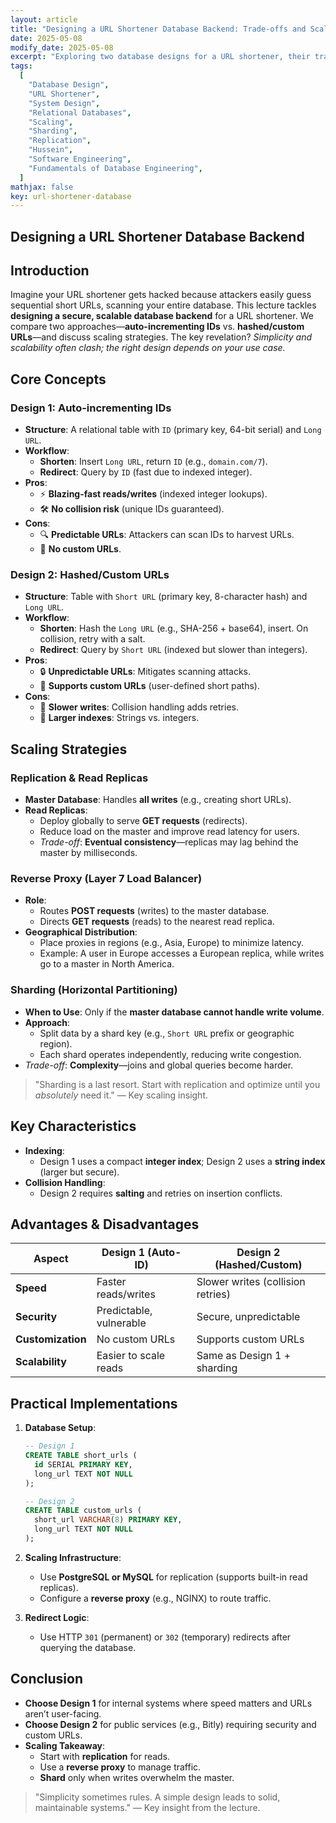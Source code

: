 ```yaml
---
layout: article
title: "Designing a URL Shortener Database Backend: Trade-offs and Scaling"
date: 2025-05-08
modify_date: 2025-05-08
excerpt: "Exploring two database designs for a URL shortener, their trade-offs, and scaling strategies to balance speed, security, and scalability."
tags:
  [
    "Database Design",
    "URL Shortener",
    "System Design",
    "Relational Databases",
    "Scaling",
    "Sharding",
    "Replication",
    "Hussein",
    "Software Engineering",
    "Fundamentals of Database Engineering",
  ]
mathjax: false
key: url-shortener-database
---
```


## Designing a URL Shortener Database Backend

## Introduction

Imagine your URL shortener gets hacked because attackers easily guess sequential short URLs, scanning your entire database. This lecture tackles **designing a secure, scalable database backend** for a URL shortener. We compare two approaches—**auto-incrementing IDs** vs. **hashed/custom URLs**—and discuss scaling strategies. The key revelation? _Simplicity and scalability often clash; the right design depends on your use case._

## Core Concepts

### Design 1: Auto-incrementing IDs

- **Structure**: A relational table with `ID` (primary key, 64-bit serial) and `Long URL`.
- **Workflow**:
  - **Shorten**: Insert `Long URL`, return `ID` (e.g., `domain.com/7`).
  - **Redirect**: Query by `ID` (fast due to indexed integer).
- **Pros**:
  - ⚡ **Blazing-fast reads/writes** (indexed integer lookups).
  - 🛠️ **No collision risk** (unique IDs guaranteed).
- **Cons**:
  - 🔍 **Predictable URLs**: Attackers can scan IDs to harvest URLs.
  - 🚫 **No custom URLs**.

### Design 2: Hashed/Custom URLs

- **Structure**: Table with `Short URL` (primary key, 8-character hash) and `Long URL`.
- **Workflow**:
  - **Shorten**: Hash the `Long URL` (e.g., SHA-256 + base64), insert. On collision, retry with a salt.
  - **Redirect**: Query by `Short URL` (indexed but slower than integers).
- **Pros**:
  - 🔒 **Unpredictable URLs**: Mitigates scanning attacks.
  - 🎨 **Supports custom URLs** (user-defined short paths).
- **Cons**:
  - 🐢 **Slower writes**: Collision handling adds retries.
  - 💾 **Larger indexes**: Strings vs. integers.

## Scaling Strategies

### Replication & Read Replicas

- **Master Database**: Handles **all writes** (e.g., creating short URLs).
- **Read Replicas**:
  - Deploy globally to serve **GET requests** (redirects).
  - Reduce load on the master and improve read latency for users.
  - _Trade-off_: **Eventual consistency**—replicas may lag behind the master by milliseconds.

### Reverse Proxy (Layer 7 Load Balancer)

- **Role**:
  - Routes **POST requests** (writes) to the master database.
  - Directs **GET requests** (reads) to the nearest read replica.
- **Geographical Distribution**:
  - Place proxies in regions (e.g., Asia, Europe) to minimize latency.
  - Example: A user in Europe accesses a European replica, while writes go to a master in North America.

### Sharding (Horizontal Partitioning)

- **When to Use**: Only if the **master database cannot handle write volume**.
- **Approach**:
  - Split data by a shard key (e.g., `Short URL` prefix or geographic region).
  - Each shard operates independently, reducing write congestion.
- _Trade-off_: **Complexity**—joins and global queries become harder.

> "Sharding is a last resort. Start with replication and optimize until you _absolutely_ need it." — Key scaling insight.

## Key Characteristics

- **Indexing**:
  - Design 1 uses a compact **integer index**; Design 2 uses a **string index** (larger but secure).
- **Collision Handling**:
  - Design 2 requires **salting** and retries on insertion conflicts.

## Advantages & Disadvantages

| **Aspect**        | Design 1 (Auto-ID)      | Design 2 (Hashed/Custom)          |
| ----------------- | ----------------------- | --------------------------------- |
| **Speed**         | Faster reads/writes     | Slower writes (collision retries) |
| **Security**      | Predictable, vulnerable | Secure, unpredictable             |
| **Customization** | No custom URLs          | Supports custom URLs              |
| **Scalability**   | Easier to scale reads   | Same as Design 1 + sharding       |

## Practical Implementations

1. **Database Setup**:

   ```sql
   -- Design 1
   CREATE TABLE short_urls (
     id SERIAL PRIMARY KEY,
     long_url TEXT NOT NULL
   );

   -- Design 2
   CREATE TABLE custom_urls (
     short_url VARCHAR(8) PRIMARY KEY,
     long_url TEXT NOT NULL
   );
   ```

2. **Scaling Infrastructure**:
   - Use **PostgreSQL or MySQL** for replication (supports built-in read replicas).
   - Configure a **reverse proxy** (e.g., NGINX) to route traffic.
3. **Redirect Logic**:
   - Use HTTP `301` (permanent) or `302` (temporary) redirects after querying the database.

## Conclusion

- **Choose Design 1** for internal systems where speed matters and URLs aren’t user-facing.
- **Choose Design 2** for public services (e.g., Bitly) requiring security and custom URLs.
- **Scaling Takeaway**:
  - Start with **replication** for reads.
  - Use a **reverse proxy** to manage traffic.
  - **Shard** only when writes overwhelm the master.

> "Simplicity sometimes rules. A simple design leads to solid, maintainable systems." — Key insight from the lecture.
